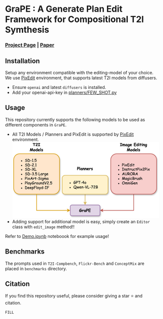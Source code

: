 # GraPE : A Generate Plan Edit Framework for Compositional T2I Symthesis
### [Project Page](https://dair-iitd.github.io/GraPE/) | [Paper]()


## Installation
Setup any environment compatible with the editing-model of your choice. We use [PixEdit](https://github.com/dair-iitd/PixEdit) environment, that supports latest T2I models from diffusers.

* Ensure `openai` and latest `diffusers` is installed.
* Add your openai-api-key in [planners/FEW_SHOT.py](./planners/FEW_SHOT.py)

## Usage
This repository currently supports the following models to be used as different components in `GraPE`.
* All T2I Models / Planners and PixEdit is supported by [PixEdit](https://github.com/dair-iitd/PixEdit) environment.
![Supported Models ](./asset/Gitrepo.png)
* Adding support for additional model is easy, simply create an `Editor` class with `edit_image` method!!

Refer to [Demo.ipynb](./Demo.ipynb) noteboook for example usage!

## Benchmarks
The prompts used in `T2I-Compbench`, `Flickr-Bench` and `ConceptMix` are placed in `benchmarks` directory.

## Citation
If you find this repository useful, please consider giving a star ⭐ and citation.
```text
FILL
```
